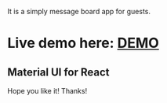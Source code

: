 It is a simply message board app for guests.

# Live demo here: [DEMO](https://ampex.github.io/messageBoard/)

## Material UI for React

Hope you like it! Thanks!
